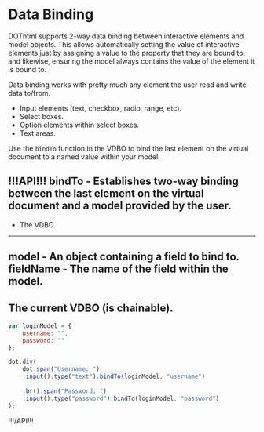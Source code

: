 # Data Binding

DOThtml supports 2-way data binding between interactive elements and model objects. This allows automatically setting the value of interactive elements just by assigning a value to the property that they are bound to, and likewise, ensuring the model always contains the value of the element it is bound to.

Data binding works with pretty much any element the user read and write data to/from.

* Input elements (text, checkbox, radio, range, etc).
* Select boxes.
* Option elements within select boxes.
* Text areas.

Use the `bindTo` function in the VDBO to bind the last element on the virtual document to a named value within your model. 

!!!API!!!
bindTo - Establishes two-way binding between the last element on the virtual document and a model provided by the user.
---
- The VDBO.
---
model - An object containing a field to bind to.
fieldName - The name of the field within the model.
---
The current VDBO (is chainable).
---
``` JavaScript
var loginModel = {
	username: "",
	password: ""
};

dot.div(
	dot.span("Username: ")
	.input().type("text").bindTo(loginModel, "username")
	
	.br().span("Password: ")
	.input().type("password").bindTo(loginModel, "password")
);
```
!!!/API!!!